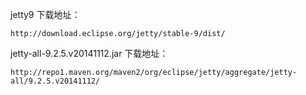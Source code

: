 

jetty9 下载地址：

	http://download.eclipse.org/jetty/stable-9/dist/

jetty-all-9.2.5.v20141112.jar 下载地址：

	http://repo1.maven.org/maven2/org/eclipse/jetty/aggregate/jetty-all/9.2.5.v20141112/

